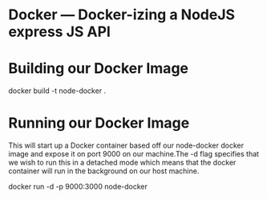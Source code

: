 # Docker — Docker-izing a NodeJS express JS API

# Building our Docker Image

docker build -t  node-docker .

# Running our Docker Image 

This will start up a Docker container based off our node-docker docker image and expose it on port 9000 on our machine.The -d flag specifies that we wish to run this in a detached mode which means that the docker container will run in the background on our host machine.

docker run -d -p 9000:3000 node-docker

